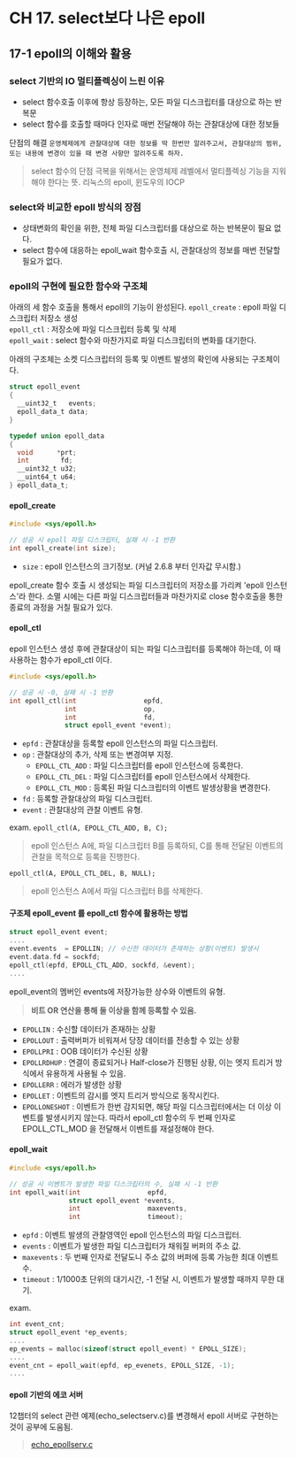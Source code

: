 # CH 17. select보다 나은 epoll

## 17-1 epoll의 이해와 활용

### select 기반의 IO 멀티플렉싱이 느린 이유

-   select 함수호출 이후에 항상 등장하는, 모든 파일 디스크립터를 대상으로 하는 반복문
-   select 함수를 호출할 때마다 인자로 매번 전달해야 하는 관찰대상에 대한 정보들

단점의 해결
`운영체제에게 관찰대상에 대한 정보를 딱 한번만 알려주고서, 관찰대상의 범위, 또는 내용에 변경이 있을 때 변경 사항만 알려주도록 하자.`

> select 함수의 단점 극복을 위해서는 운영체제 레벨에서 멀티플렉싱 기능을 지워해야 한다는 뜻. 리눅스의 epoll, 윈도우의 IOCP

### select와 비교한 epoll 방식의 장점

-   상태변화의 확인을 위한, 전체 파일 디스크립터를 대상으로 하는 반복문이 필요 없다.
-   select 함수에 대응하는 epoll_wait 함수호출 시, 관찰대상의 정보를 매번 전달할 필요가 없다.

### epoll의 구현에 필요한 함수와 구조체

아래의 세 함수 호출을 통해서 epoll의 기능이 완성된다.
`epoll_create` : epoll 파일 디스크립터 저장소 생성<br>
`epoll_ctl` : 저장소에 파일 디스크립터 등록 및 삭제<br>
`epoll_wait` : select 함수와 마찬가지로 파일 디스크립터의 변화를 대기한다.<br>

아래의 구조체는 소켓 디스크립터의 등록 및 이벤트 발생의 확인에 사용되는 구조체이다.

```c
struct epoll_event
{
  __uint32_t   events;
  epoll_data_t data;
}

typedef union epoll_data
{
  void      *prt;
  int        fd;
  __uint32_t u32;
  __uint64_t u64;
} epoll_data_t;
```

#### epoll_create

```c
#include <sys/epoll.h>

// 성공 시 epoll 파일 디스크립터, 실패 시 -1 반환
int epoll_create(int size);
```

-   `size` : epoll 인스턴스의 크기정보. (커널 2.6.8 부터 인자값 무시함.)

epoll_create 함수 호출 시 생성되는 파일 디스크립터의 저장소를 가리켜 'epoll 인스턴스'라 한다.
소멸 시에는 다른 파일 디스크립터들과 마찬가지로 close 함수호출을 통한 종료의 과정을
거칠 필요가 있다.

#### epoll_ctl

epoll 인스턴스 생성 후에 관찰대상이 되는 파일 디스크립터를 등록해야 하는데, 이 때 사용하는 함수가 epoll_ctl 이다.

```c
#include <sys/epoll.h>

// 성공 시 -0, 실패 시 -1 반환
int epoll_ctl(int                 epfd,
              int                 op,
              int                 fd,
              struct epoll_event *event);
```

-   `epfd` : 관찰대상을 등록할 epoll 인스턴스의 파일 디스크립터.<br>
-   `op` : 관찰대상의 추가, 삭제 또는 변경여부 지정.<br>
    -   `EPOLL_CTL_ADD` : 파일 디스크립터를 epoll 인스턴스에 등록한다.
    -   `EPOLL_CTL_DEL` : 파일 디스크립터를 epoll 인스턴스에서 삭제한다.
    -   `EPOLL_CTL_MOD` : 등록된 파일 디스크립터의 이벤트 발생상황을 변경한다.
-   `fd` : 등록할 관찰대상의 파일 디스크립터.<br>
-   `event` : 관찰대상의 관찰 이벤트 유형.

exam.
`epoll_ctl(A, EPOLL_CTL_ADD, B, C);`

> epoll 인스턴스 A에, 파일 디스크립터 B를 등록하되, C를 통해 전달된 이벤트의 관찰을
> 목적으로 등록을 진행한다.

`epoll_ctl(A, EPOLL_CTL_DEL, B, NULL);`

> epoll 인스턴스 A에서 파일 디스크립터 B를 삭제한다.

#### 구조체 epoll_event 를 epoll_ctl 함수에 활용하는 방법

```c
struct epoll_event event;
....
event.events  = EPOLLIN; // 수신한 데이터가 존재하는 상황(이벤트) 발생시
event.data.fd = sockfd;
epoll_ctl(epfd, EPOLL_CTL_ADD, sockfd, &event);
....
```

epoll_event의 멤버인 events에 저장가능한 상수와 이벤트의 유형.

> **비트 OR 연산을 통해 둘 이상을 함께 등록할 수 있음.**

-   `EPOLLIN` : 수신할 데이터가 존재하는 상황
-   `EPOLLOUT` : 출력버퍼가 비워져서 당장 데이터를 전송할 수 있는 상황
-   `EPOLLPRI` : OOB 데이터가 수신된 상황
-   `EPOLLRDHUP` : 연결이 종료되거나 Half-close가 진행된 상황, 이는 엣지 트리거 방식에서 유용하게 사용될 수 있음.
-   `EPOLLERR` : 에러가 발생한 상황
-   `EPOLLET` : 이벤트의 감시를 엣지 트리거 방식으로 동작시킨다.
-   `EPOLLONESHOT` : 이벤트가 한번 감지되면, 해당 파일 디스크립터에서는 더 이상 이벤트를 발생시키지 않는다. 따라서 epoll_ctl 함수의 두 번째 인자로 EPOLL_CTL_MOD 을 전달해서 이벤트를 재설정해야 한다.

#### epoll_wait

```c
#include <sys/epoll.h>

// 성공 시 이벤트가 발생한 파일 디스크립터의 수, 실패 시 -1 반환
int epoll_wait(int                 epfd,
               struct epoll_event *events,
               int                 maxevents,
               int                 timeout);
```

-   `epfd` : 이벤트 발생의 관찰영역인 epoll 인스턴스의 파일 디스크립터.
-   `events` : 이벤트가 발생한 파일 디스크립터가 채워질 버퍼의 주소 값.
-   `maxevents` : 두 번째 인자로 전달도니 주소 값의 버퍼에 등록 가능한 최대 이벤트 수.
-   `timeout` : 1/1000초 단위의 대기시간, -1 전달 시, 이벤트가 발생할 때까지 무한 대기.

exam.

```c
int event_cnt;
struct epoll_event *ep_events;
....
ep_events = malloc(sizeof(struct epoll_event) * EPOLL_SIZE);
....
event_cnt = epoll_wait(epfd, ep_evenets, EPOLL_SIZE, -1);
....
```

#### epoll 기반의 에코 서버
12챕터의 select 관련 예제(echo_selectserv.c)를 변경해서 epoll 서버로 구현하는 것이 공부에 도움됨.

> [echo_epollserv.c]()
